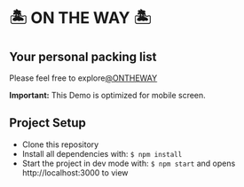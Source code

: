# 🏝 ON THE WAY 🏝

## Your personal packing list

Please feel free to explore[@ONTHEWAY](https://quanxuuu.github.io/spa-final-project_QuanXuuu/)

**Important:** This Demo is optimized for mobile screen.

## Project Setup

- Clone this repository
- Install all dependencies with: `$ npm install`
- Start the project in dev mode with: `$ npm start` and opens http://localhost:3000 to view
